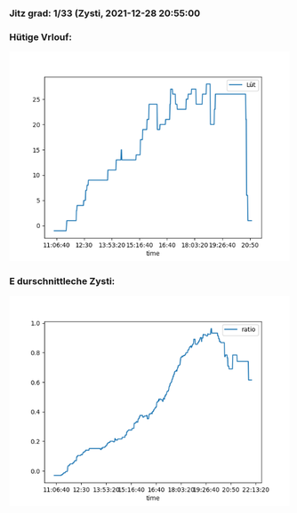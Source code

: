 ### Jitz grad: 1/33 (Zysti, 2021-12-28 20:55:00

### Hütige Vrlouf:
![Graph](Today.png)

### E durschnittleche Zysti:
![Graph](Zysti.png)
